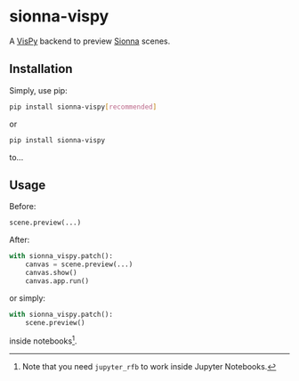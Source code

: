 # sionna-vispy

A [VisPy](https://github.com/vispy/vispy)
backend to preview
[Sionna](https://github.com/NVlabs/sionna) scenes.

## Installation

Simply, use pip:

```bash
pip install sionna-vispy[recommended]
```

or

```bash
pip install sionna-vispy
```

to...

## Usage

Before:

```python
scene.preview(...)
```

After:

```python
with sionna_vispy.patch():
    canvas = scene.preview(...)
    canvas.show()
    canvas.app.run()
```

or simply:

```python
with sionna_vispy.patch():
    scene.preview()
```

inside notebooks[^1].

[^1]: Note that you need `jupyter_rfb` to work inside Jupyter Notebooks.

